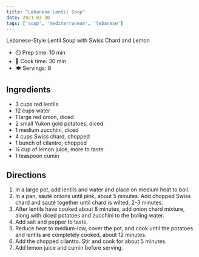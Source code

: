 ```yaml
---
title: "Lebanese Lentil Soup"
date: 2021-03-30
tags: ['soup', 'mediterranean', 'lebanese']
---
```


Lebanese-Style Lentil Soup with Swiss Chard and Lemon

- ⏲️ Prep time: 10 min
- 🍳 Cook time: 30 min
- 🍽️ Servings: 8

## Ingredients

- 3 cups red lentils
- 12 cups water
- 1 large red onion, diced
- 2 small Yukon gold potatoes, diced
- 1 medium zucchini, diced
- 4 cups Swiss chard, chopped
- 1 bunch of cilantro, chopped
- ¼ cup of lemon juice, more to taste
- 1 teaspoon cumin

## Directions

1. In a large pot, add lentils and water and place on medium heat to boil.
2. In a pan, sauté onions until pink, about 5 minutes. Add chopped Swiss chard and sauté together until chard is wilted, 2-3 minutes.
3. After lentils have cooked about 8 minutes, add onion chard mixture, along with diced potatoes and zucchini to the boiling water.
4. Add salt and pepper to taste.
5. Reduce heat to medium-low, cover the pot, and cook until the potatoes and lentils are completely cooked, about 12 minutes.
6. Add the chopped cilantro. Stir and cook for about 5 minutes.
7. Add lemon juice and cumin before serving.
